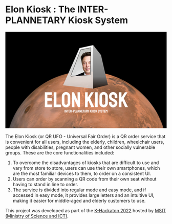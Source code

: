# Elon Kiosk : The INTER-PLANNETARY Kiosk System

![Elon Kiosk banner image](./docs/images/Banner.png)

The Elon Kiosk (or QR UFO - Universal Fair Order) is a QR order service that is convenient for all users, including the elderly, children, wheelchair users, people with disabilities, pregnant women, and other socially vulnerable groups. These are the core functionalities included:

1. To overcome the disadvantages of kiosks that are difficult to use and vary from store to store, users can use their own smartphones, which are the most familiar devices to them, to order on a consistent UI.
2. Users can order by scanning a QR code from their own seat without having to stand in line to order.
3. The service is divided into regular mode and easy mode, and if accessed in easy mode, it provides large letters and an intuitive UI, making it easier for middle-aged and elderly customers to use.

This project was developed as part of the [K-Hackaton 2022](http://www.k-hackathon.com) hosted by [MSIT (Ministry of Science and ICT)](https://www.msit.go.kr).
